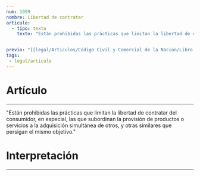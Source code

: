 ```yaml
---
num: 1099
nombre: Libertad de contratar
articulo: 
  - tipo: texto
    texto: "Están prohibidas las prácticas que limitan la libertad de contratar del consumidor, en especial, las que subordinan la provisión de productos o servicios a la adquisición simultánea de otros, y otras similares que persigan el mismo objetivo."


previo: "[[legal/Articulos/Código Civil y Comercial de la Nación/Libro Tercero/Título 3/Capítulo 2/Sección 1/Sección 1, Prácticas abusivas.md|Sección 1, Prácticas abusivas]]"
tags: 
 - legal/articulo
---
```

# Artículo
---
"Están prohibidas las prácticas que limitan la libertad de contratar del consumidor, en especial, las que subordinan la provisión de productos o servicios a la adquisición simultánea de otros, y otras similares que persigan el mismo objetivo."

# Interpretación
---
